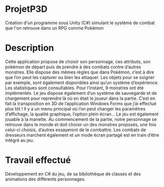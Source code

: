 # ProjetP3D
Création d'un programme sous Unity (C#) simulant le système de combat que l'on retrouve dans un RPG comme Pokémon

# Description
Cette application propose de choisir son personnage, ces attributs, son pokémon de départ puis de prendre à des combats contre d’autres monstres. Elle dispose des mêmes règles que dans Pokémon, c’est à dire que l’on peut les capturer ou bien les attaquer. Les objets pour se soigner par exemple, sont également disponibles ainsi qu’un système d’expérience. Les statistiques sont consultables. Pour l’instant, 9 monstres ont été implémentés. Le jeu dispose également d’un système de sauvegarde et de chargement pour reprendre là où en était le joueur dans la partie. C’est en fait la transposition en 3D de l’application Windows Forms que j’ai effectué plus tôt ! Il y a un menu principal où l’on peut changer les paramètres d’affichage, la qualité graphique, l’option plein écran… Le jeu est également jouable à la manette.
Au commencement de la partie, notre personnage se retrouve dans le monde et doit choisir un des monstres proposés, une fois celui-ci choisis, d’autres essayeront de le combattre. Les combats de dresseurs marchent également et un mode écran partagé est en train d’être intégré au jeu.

# Travail effectué
Développement en C# du jeu, de sa bibliothèque de classes et des animations des différents personnages.
